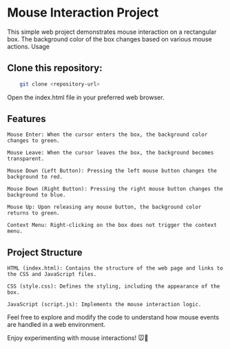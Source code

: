 # Mouse Interaction Project

This simple web project demonstrates mouse interaction on a rectangular box. The background color of the box changes based on various mouse actions.
Usage

## Clone this repository:

```bash
    git clone <repository-url>
```

Open the index.html file in your preferred web browser.

## Features

    Mouse Enter: When the cursor enters the box, the background color changes to green.

    Mouse Leave: When the cursor leaves the box, the background becomes transparent.

    Mouse Down (Left Button): Pressing the left mouse button changes the background to red.

    Mouse Down (Right Button): Pressing the right mouse button changes the background to blue.

    Mouse Up: Upon releasing any mouse button, the background color returns to green.

    Context Menu: Right-clicking on the box does not trigger the context menu.

## Project Structure

    HTML (index.html): Contains the structure of the web page and links to the CSS and JavaScript files.

    CSS (style.css): Defines the styling, including the appearance of the box.

    JavaScript (script.js): Implements the mouse interaction logic.

Feel free to explore and modify the code to understand how mouse events are handled in a web environment.

Enjoy experimenting with mouse interactions! 🐭🌈